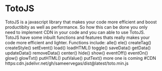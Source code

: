 # TotoJS
TotoJS is a javascript library that makes your code more
efficient and boost productibity as well as performance.
So how this can be done you only need to implement CDN in your code and you can able to use TotoJS.
TotoJS have some inbuilt functions and features thats really makes your code more efficient and lighter.
Functions include:
alle()
ele()
createTag()
createStyle()
setEvent()
load()
loadHTML()
toggle()
saveData()
getData()
updateData()
removeData()
center()
hide()
show()
eventOff()
eventOn()
glow()
glowTxt()
putHTML()
putValue()
putText()
more one is coming
#CDN 
https:cdn.jsdelivr.net/gh/sameervegas/dist@latest/toto.min.js
